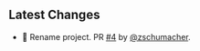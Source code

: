
## Latest Changes

* 🔧 Rename project. PR [#4](https://github.com/zschumacher/giphpy/pull/4) by [@zschumacher](https://github.com/zschumacher).

